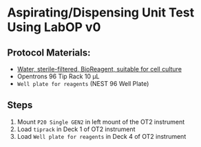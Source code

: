 # Aspirating/Dispensing Unit Test Using LabOP v0


## Protocol Materials:
* [Water, sterile-filtered, BioReagent, suitable for cell culture](https://pubchem.ncbi.nlm.nih.gov/substance/24901740)
* Opentrons 96 Tip Rack 10 µL
* `Well plate for reagents` (NEST 96 Well Plate)

## Steps
1. Mount `P20 Single GEN2` in left mount of the OT2 instrument
2. Load `tiprack` in Deck 1 of OT2 instrument
3. Load `Well plate for reagents` in Deck 4 of OT2 instrument
